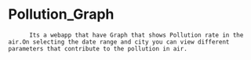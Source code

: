 # Pollution_Graph

          Its a webapp that have Graph that shows Pollution rate in the air.On selecting the date range and city you can view different parameters that contribute to the pollution in air. 
